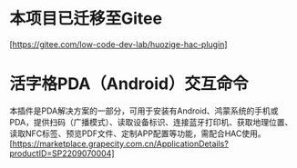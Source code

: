 # 本项目已迁移至Gitee
[https://gitee.com/low-code-dev-lab/huozige-hac-plugin]
# 活字格PDA（Android）交互命令
本插件是PDA解决方案的一部分，可用于安装有Android、鸿蒙系统的手机或PDA，提供扫码（广播模式）、读取设备标识、连接蓝牙打印机、获取地理位置、读取NFC标签、预览PDF文件、定制APP配置等功能，需配合HAC使用。
[https://marketplace.grapecity.com.cn/ApplicationDetails?productID=SP2209070004]
